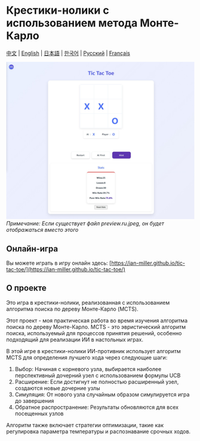 # Крестики-нолики с использованием метода Монте-Карло

[中文](README.zh-CN.md) | [English](README.md) | [日本語](README.ja.md) | [한국어](README.ko.md) | [Русский](#русский) | [Français](README.fr.md)

![Предварительный просмотр игры](preview.jpeg)
*Примечание: Если существует файл preview.ru.jpeg, он будет отображаться вместо этого*

## Онлайн-игра

Вы можете играть в игру онлайн здесь: [https://ian-miller.github.io/tic-tac-toe/](https://ian-miller.github.io/tic-tac-toe/)

## О проекте

Это игра в крестики-нолики, реализованная с использованием алгоритма поиска по дереву Монте-Карло (MCTS).

Этот проект - моя практическая работа во время изучения алгоритма поиска по дереву Монте-Карло. MCTS - это эвристический алгоритм поиска, используемый для процессов принятия решений, особенно подходящий для реализации ИИ в настольных играх.

В этой игре в крестики-нолики ИИ-противник использует алгоритм MCTS для определения лучшего хода через следующие шаги:
1. Выбор: Начиная с корневого узла, выбирается наиболее перспективный дочерний узел с использованием формулы UCB
2. Расширение: Если достигнут не полностью расширенный узел, создаются новые дочерние узлы
3. Симуляция: От нового узла случайным образом симулируется игра до завершения
4. Обратное распространение: Результаты обновляются для всех посещенных узлов

Алгоритм также включает стратегии оптимизации, такие как регулировка параметра температуры и распознавание срочных ходов. 